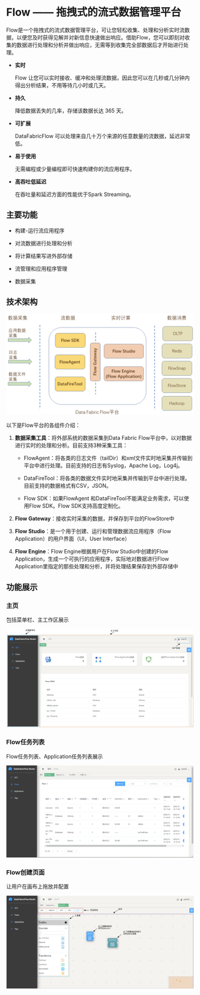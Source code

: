 # Flow —— 拖拽式的流式数据管理平台

Flow是一个拖拽式的流式数据管理平台，可让您轻松收集、处理和分析实时流数据，以便您及时获得见解并对新信息快速做出响应。借助Flow，您可以即刻对收集的数据进行处理和分析并做出响应，无需等到收集完全部数据后才开始进行处理。

- **实时**

  Flow 让您可以实时接收、缓冲和处理流数据，因此您可以在几秒或几分钟内得出分析结果，不用等待几小时或几天。

- **持久**

  降低数据丢失的几率，存储该数据长达 365 天。

- **可扩展**

  DataFabricFlow 可以处理来自几十万个来源的任意数量的流数据，延迟非常低。

- **易于使用**

  无需编程或少量编程即可快速构建你的流应用程序。

- **高吞吐低延迟**

  在吞吐量和延迟方面的性能优于Spark Streaming。

## 主要功能

- 构建-运行流应用程序

- 对流数据进行处理和分析

- 将计算结果写进外部存储

- 流管理和应用程序管理

- 数据采集

## 技术架构

![image-20230526172902156](docs/imgs/image-20230526172902156.png)

以下是Flow平台的各组件介绍：

1. **数据采集工具**：将外部系统的数据采集到Data Fabric Flow平台中，以对数据进行实时的处理和分析。目前支持3种采集工具：

   - FlowAgent：将各类的日志文件（tailDir）和xml文件实时地采集并传输到平台中进行处理。目前支持的日志有Syslog，Apache Log，Log4j。

   - DataFireTool：将各类的数据文件实时地采集并传输到平台中进行处理。目前支持的数据格式有CSV，JSON。

   - Flow SDK：如果FlowAgent 和DataFireTool不能满足业务需求，可以使用Flow SDK。Flow SDK支持高度定制化。

2. **Flow Gateway**：接收实时采集的数据，并保存到平台的FlowStore中

3. **Flow Studio**：是一个用于创建、运行和管理数据流应用程序（Flow Application）的用户界面（UI，User Interface）

4. **Flow Engine**：Flow Engine根据用户在Flow Studio中创建的Flow Application，生成一个可执行的应用程序，实际地对数据进行Flow Application里指定的那些处理和分析，并将处理结果保存到外部存储中

## 功能展示

### 主页

包括菜单栏、主工作区展示

![image-20230526172902156](docs/imgs/image-4195.png)

### Flow任务列表

Flow任务列表、Application任务列表展示

![image-20230526172902156](docs/imgs/image-4196.png)

### Flow创建页面

让用户在画布上拖放并配置

![image-20230526172902156](docs/imgs/image-4197.png)